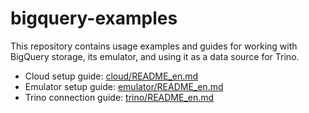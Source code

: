 # bigquery-examples

This repository contains usage examples and guides for working with BigQuery storage, its emulator, and using it as a data source for Trino.

- Cloud setup guide: [cloud/README_en.md](cloud/README_en.md)
- Emulator setup guide: [emulator/README_en.md](emulator/README_en.md)
- Trino connection guide: [trino/README_en.md](trino/README_en.md)